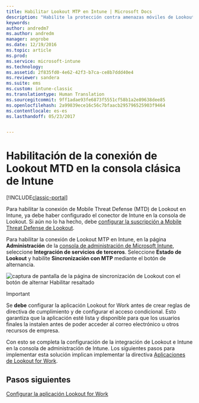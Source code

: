 ```yaml
---
title: Habilitar Lookout MTP en Intune | Microsoft Docs
description: "Habilite la protección contra amenazas móviles de Lookout en la consola de administración de Intune."
keywords: 
author: andredm7
ms.author: andredm
manager: angrobe
ms.date: 12/19/2016
ms.topic: article
ms.prod: 
ms.service: microsoft-intune
ms.technology: 
ms.assetid: 2f835fd0-4e62-42f3-b7ca-ce8b7ddd40e4
ms.reviewer: sandera
ms.suite: ems
ms.custom: intune-classic
ms.translationtype: Human Translation
ms.sourcegitcommit: 9ff1adae93fe6873f5551cf58b1a2e89638dee85
ms.openlocfilehash: 2a99839ece16c56c7bfaacb295796525903f9464
ms.contentlocale: es-es
ms.lasthandoff: 05/23/2017


---
```


# <a name="enable-lookout-mtd-connection-in-the-intune-classic-console"></a>Habilitación de la conexión de Lookout MTD en la consola clásica de Intune

[!INCLUDE[classic-portal](../includes/classic-portal.md)]

Para habilitar la conexión de Mobile Threat Defense (MTD) de Lookout en Intune, ya debe haber configurado el conector de Intune en la consola de Lookout.  Si aún no lo ha hecho, debe [configurar la suscripción a Mobile Threat Defense de Lookout](setup-your-lookout-mtd-subscription.md).

Para habilitar la conexión de Lookout MTP en Intune, en la página **Administración** de la [consola de administración de Microsoft Intune](https://manage.microsoft.com), seleccione **Integración de servicios de terceros**. Seleccione **Estado de Lookout** y habilite **Sincronización con MTP** mediante el botón de alternancia.

![captura de pantalla de la página de sincronización de Lookout con el botón de alternar Habilitar resaltado](../media/mtp/lookout-intune-synchronization.png)

>[!IMPORTANT]
> Se **debe** configurar la aplicación Lookout for Work antes de crear reglas de directiva de cumplimiento y de configurar el acceso condicional. Esto garantiza que la aplicación esté lista y disponible para que los usuarios finales la instalen antes de poder acceder al correo electrónico u otros recursos de empresa.

Con esto se completa la configuración de la integración de Lookout e Intune en la consola de administración de Intune.  Los siguientes pasos para implementar esta solución implican implementar la directiva [Aplicaciones de Lookout for Work](/intune-classic/deploy-use/device-threat-protection-policy).


## <a name="next-steps"></a>Pasos siguientes
[Configurar la aplicación Lookout for Work ](/intune-classic/deploy-use/device-threat-protection-apps)

